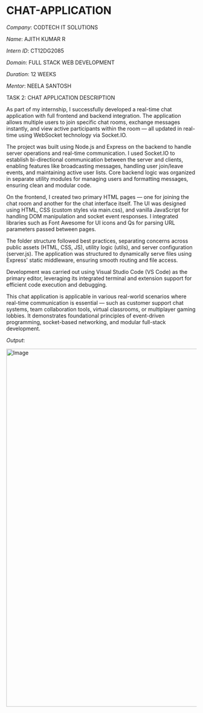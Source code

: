 # CHAT-APPLICATION

*Company*: CODTECH IT SOLUTIONS 

*Name*: AJITH KUMAR R

*Intern ID*: CT12DG2085

*Domain*: FULL STACK WEB DEVELOPMENT

*Duration*: 12 WEEKS

*Mentor*: NEELA  SANTOSH

TASK 2: CHAT APPLICATION DESCRIPTION 

As part of my internship, I successfully developed a real-time chat application with full frontend and backend integration. The application allows multiple users to join specific chat rooms, exchange messages instantly, and view active participants within the room — all updated in real-time using WebSocket technology via Socket.IO.

The project was built using Node.js and Express on the backend to handle server operations and real-time communication. I used Socket.IO to establish bi-directional communication between the server and clients, enabling features like broadcasting messages, handling user join/leave events, and maintaining active user lists. Core backend logic was organized in separate utility modules for managing users and formatting messages, ensuring clean and modular code.

On the frontend, I created two primary HTML pages — one for joining the chat room and another for the chat interface itself. The UI was designed using HTML, CSS (custom styles via main.css), and vanilla JavaScript for handling DOM manipulation and socket event responses. I integrated libraries such as Font Awesome for UI icons and Qs for parsing URL parameters passed between pages.

The folder structure followed best practices, separating concerns across public assets (HTML, CSS, JS), utility logic (utils), and server configuration (server.js). The application was structured to dynamically serve files using Express' static middleware, ensuring smooth routing and file access.

Development was carried out using Visual Studio Code (VS Code) as the primary editor, leveraging its integrated terminal and extension support for efficient code execution and debugging.

This chat application is applicable in various real-world scenarios where real-time communication is essential — such as customer support chat systems, team collaboration tools, virtual classrooms, or multiplayer gaming lobbies. It demonstrates foundational principles of event-driven programming, socket-based networking, and modular full-stack development.

*Output*:

<img width="1920" height="947" alt="Image" src="https://github.com/user-attachments/assets/302cd647-3a3d-43b7-b1bf-e7423f9eda24" />


